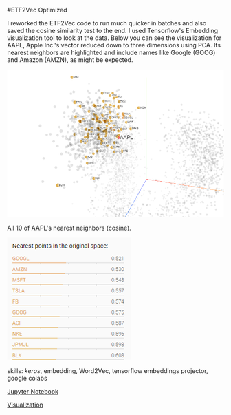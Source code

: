 #ETF2Vec Optimized

I reworked the ETF2Vec code to run much quicker in batches and also saved the cosine similarity test to the end. I used Tensorflow's Embedding visualization tool to look at the data. Below you can see the visualization for AAPL, Apple Inc.'s vector reduced down to three dimensions using PCA. Its nearest neighbors are highlighted and include names like Google (GOOG) and Amazon (AMZN), as might be expected.

![AAPL visualization](https://github.com/ryanjameskim/ryanjameskim.github.io/blob/0f1e139efb926ca1c0d5bcac4dd003b373a542ab/images/ETF2VecAAPLexample.PNG)

All 10 of AAPL's nearest neighbors (cosine).



![AAPL 10 nearest neighbors](https://github.com/ryanjameskim/ryanjameskim.github.io/blob/master/images/ETF2VecAAPLexamplenearest.PNG)

skills: _keras_, embedding, Word2Vec, tensorflow embeddings projector, google colabs

[Jupyter Notebook](https://github.com/ryanjameskim/public/blob/master/210427%20ETF2Vec%20Batch%20Implementation.ipynb)

[Visualization](https://projector.tensorflow.org/?config=https://gist.githubusercontent.com/ryanjameskim/0e408ac0fac14a2a811a4979d22a3715/raw/2ad177885ee9109a74ce4e3163a289845559a4ea/etf2vecjson.json)
